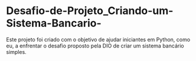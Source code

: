 # Desafio-de-Projeto_Criando-um-Sistema-Bancario-

Este projeto foi criado com o objetivo de ajudar iniciantes em Python, como eu, a enfrentar o desafio proposto pela DIO de criar um sistema bancário simples.

